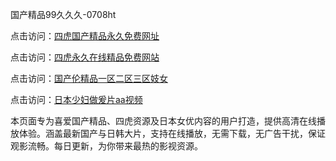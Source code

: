 国产精品99久久久-0708ht

点击访问：<a href="https://cfad.pages.dev/">四虎国产精品永久免费网址</a>

点击访问：<a href="https://gfd-5xg.pages.dev/">四虎永久在线精品免费网站</a>

点击访问：<a href="https://fdhf-454.pages.dev/">国产伦精品一区二区三区妓女</a>

点击访问：<a href="https://heiliaowzu4ur.pages.dev/">日本少妇做爰片aa视频</a>

本页面专为喜爱国产精品、四虎资源及日本女优内容的用户打造，提供高清在线播放体验。涵盖最新国产与日韩大片，支持在线播放，无需下载，无广告干扰，保证观影流畅。每日更新，为你带来最热的影视资源。

<span style="display:none;">[Canonical link](）</span>
